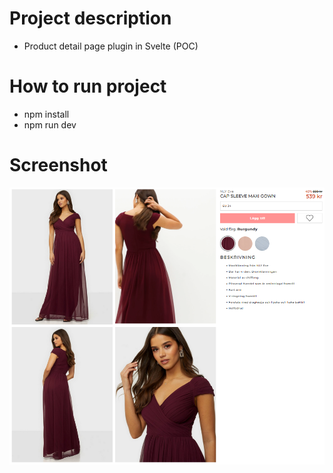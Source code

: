 # Project description
- Product detail page plugin in Svelte (POC)

# How to run project
- npm install
- npm run dev

# Screenshot
![PDP POC](/public/preview.png "PDP POC")
